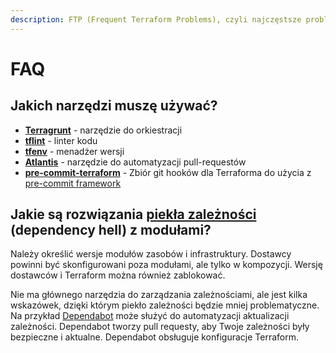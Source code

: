 ```yaml
---
description: FTP (Frequent Terraform Problems), czyli najczęstsze problemy z Terraform
---
```


# FAQ

## Jakich narzędzi muszę używać?

* [**Terragrunt**](https://terragrunt.gruntwork.io) - narzędzie do orkiestracji
* [**tflint**](https://github.com/terraform-linters/tflint) - linter kodu
* [**tfenv**](https://github.com/tfutils/tfenv) - menadżer wersji
* [**Atlantis**](https://www.runatlantis.io) - narzędzie do automatyzacji pull-requestów
* [**pre-commit-terraform**](https://github.com/antonbabenko/pre-commit-terraform) - Zbiór git hooków dla Terraforma do użycia z [pre-commit framework](https://pre-commit.com)

## Jakie są rozwiązania [piekła zależności](https://pl.wikipedia.org/wiki/Piek%C5%82o\_zale%C5%BCno%C5%9Bci) (dependency hell) z modułami?

Należy określić wersje modułów zasobów i infrastruktury. Dostawcy powinni być skonfigurowani poza modułami, ale tylko w kompozycji. Wersję dostawców i Terraform można również zablokować.

Nie ma głównego narzędzia do zarządzania zależnościami, ale jest kilka wskazówek, dzięki którym piekło zależności będzie mniej problematyczne. Na przykład [Dependabot](https://dependabot.com) może służyć do automatyzacji aktualizacji zależności. Dependabot tworzy pull requesty, aby Twoje zależności były bezpieczne i aktualne. Dependabot obsługuje konfiguracje Terraform.

